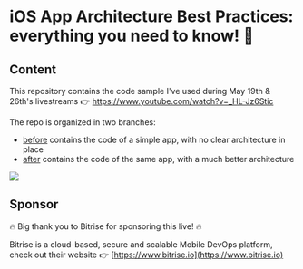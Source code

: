 # iOS App Architecture Best Practices: everything you need to know! 🚀

## Content

This repository contains the code sample I've used during May 19th & 26th's livestreams 👉 https://www.youtube.com/watch?v=_HL-Jz6Stic

The repo is organized in two branches:

* [before](https://github.com/vincent-pradeilles/live-ios-app-architecture/tree/before) contains the code of a simple app, with no clear architecture in place
* [after](https://github.com/vincent-pradeilles/live-ios-app-architecture/tree/after) contains the code of the same app, with a much better architecture

[![](https://img.youtube.com/vi/_HL-Jz6Stic/0.jpg)](https://www.youtube.com/watch?v=_HL-Jz6Stic)

## Sponsor

🔥 Big thank you to Bitrise for sponsoring this live! 🔥

Bitrise is a cloud-based, secure and scalable Mobile DevOps platform, check out their website 👉 [https://www.bitrise.io](https://www.bitrise.io)
